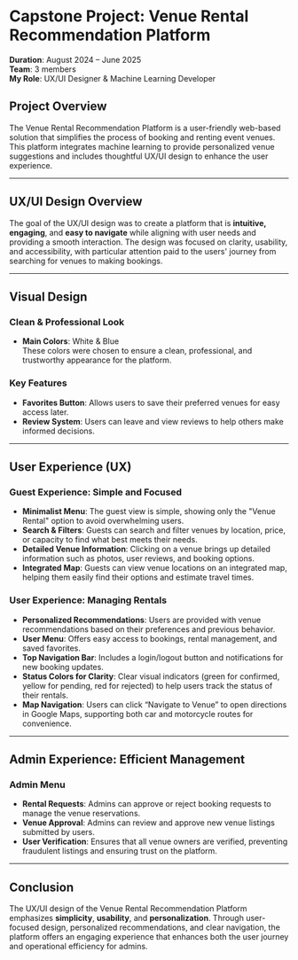# Capstone Project: Venue Rental Recommendation Platform

**Duration**: August 2024 – June 2025  
**Team**: 3 members  
**My Role**: UX/UI Designer & Machine Learning Developer

## Project Overview

The Venue Rental Recommendation Platform is a user-friendly web-based solution that simplifies the process of booking and renting event venues. This platform integrates machine learning to provide personalized venue suggestions and includes thoughtful UX/UI design to enhance the user experience.

---

## UX/UI Design Overview

The goal of the UX/UI design was to create a platform that is **intuitive, engaging**, and **easy to navigate** while aligning with user needs and providing a smooth interaction. The design was focused on clarity, usability, and accessibility, with particular attention paid to the users' journey from searching for venues to making bookings.

---

## Visual Design

### Clean & Professional Look
- **Main Colors**: White & Blue  
  These colors were chosen to ensure a clean, professional, and trustworthy appearance for the platform.
  
### Key Features
- **Favorites Button**: Allows users to save their preferred venues for easy access later.
- **Review System**: Users can leave and view reviews to help others make informed decisions.
  
---

## User Experience (UX)

### Guest Experience: Simple and Focused
- **Minimalist Menu**: The guest view is simple, showing only the "Venue Rental" option to avoid overwhelming users.
- **Search & Filters**: Guests can search and filter venues by location, price, or capacity to find what best meets their needs.
- **Detailed Venue Information**: Clicking on a venue brings up detailed information such as photos, user reviews, and booking options.
- **Integrated Map**: Guests can view venue locations on an integrated map, helping them easily find their options and estimate travel times.

### User Experience: Managing Rentals
- **Personalized Recommendations**: Users are provided with venue recommendations based on their preferences and previous behavior.
- **User Menu**: Offers easy access to bookings, rental management, and saved favorites.
- **Top Navigation Bar**: Includes a login/logout button and notifications for new booking updates.
- **Status Colors for Clarity**: Clear visual indicators (green for confirmed, yellow for pending, red for rejected) to help users track the status of their rentals.
- **Map Navigation**: Users can click “Navigate to Venue” to open directions in Google Maps, supporting both car and motorcycle routes for convenience.

---

## Admin Experience: Efficient Management

### Admin Menu
- **Rental Requests**: Admins can approve or reject booking requests to manage the venue reservations.
- **Venue Approval**: Admins can review and approve new venue listings submitted by users.
- **User Verification**: Ensures that all venue owners are verified, preventing fraudulent listings and ensuring trust on the platform.

---

## Conclusion

The UX/UI design of the Venue Rental Recommendation Platform emphasizes **simplicity**, **usability**, and **personalization**. Through user-focused design, personalized recommendations, and clear navigation, the platform offers an engaging experience that enhances both the user journey and operational efficiency for admins.
